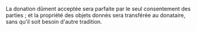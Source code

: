   
 La donation dûment acceptée sera parfaite par le seul consentement des parties ; et la propriété des objets donnés sera transférée au donataire, sans qu'il soit besoin d'autre tradition.  

  
